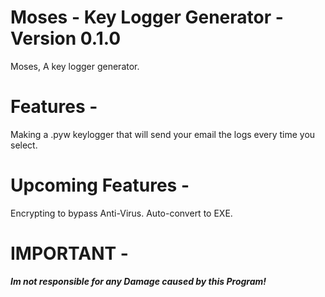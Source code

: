 # Moses - Key Logger Generator - Version 0.1.0
Moses, A key logger generator.

# Features -

Making a .pyw keylogger that will send your email the logs every time you select.

# Upcoming Features -

Encrypting to bypass Anti-Virus.
Auto-convert to EXE.

# IMPORTANT -
***Im not responsible for any Damage caused by this Program!***
